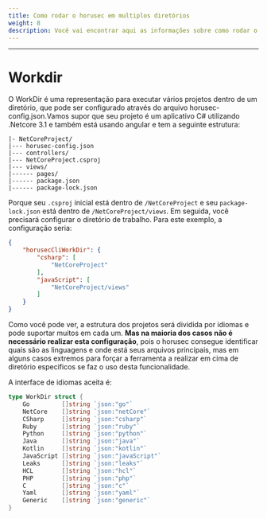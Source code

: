 ```yaml
---
title: Como rodar o horusec em multiplos diretórios
weight: 8
description: Você vai encontrar aqui as informações sobre como rodar o horusec em multiplos diretórios
---
```


---

# Workdir
O WorkDir é uma representação para executar vários projetos dentro de um diretório, que pode ser configurado através do arquivo horusec-config.json.Vamos supor que seu projeto é um aplicativo C# utilizando .Netcore 3.1 e também está usando angular e tem a seguinte estrutura:

```text
|- NetCoreProject/
|--- horusec-config.json
|--- controllers/
|--- NetCoreProject.csproj
|--- views/
|------ pages/
|------ package.json
|------ package-lock.json
```

Porque seu `.csproj` inicial está dentro de `/NetCoreProject` e seu `package-lock.json` está dentro de `/NetCoreProject/views`. Em seguida, você precisará configurar o diretório de trabalho. Para este exemplo, a configuração seria:

```json
{
    "horusecCliWorkDir": {
        "csharp": [
            "NetCoreProject"
        ],
        "javaScript": [
            "NetCoreProject/views"
        ]
    }
}
```

Como você pode ver, a estrutura dos projetos será dividida por idiomas e pode suportar muitos em cada um. **Mas na maioria dos casos não é necessário realizar esta configuração**, pois o horusec consegue identificar quais são as linguagens e onde está seus arquivos principais, mas em alguns casos extremos para forçar a ferramenta a realizar em cima de diretório especificos se faz o uso desta funcionalidade.

A interface de idiomas aceita é:

```go
type WorkDir struct {
	Go         []string `json:"go"`
	NetCore    []string `json:"netCore"`
	CSharp     []string `json:"csharp"`
	Ruby       []string `json:"ruby"`
	Python     []string `json:"python"`
	Java       []string `json:"java"`
	Kotlin     []string `json:"kotlin"`
	JavaScript []string `json:"javaScript"`
	Leaks      []string `json:"leaks"`
	HCL        []string `json:"hcl"`
	PHP        []string `json:"php"`
	C          []string `json:"c"`
	Yaml       []string `json:"yaml"`
	Generic    []string `json:"generic"`
}
```
